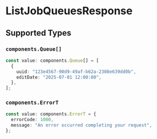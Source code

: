 # ListJobQueuesResponse


## Supported Types

### `components.Queue[]`

```typescript
const value: components.Queue[] = [
  {
    uuid: "123e4567-90d9-49af-b62a-2308e639dd0b",
    editDate: "2025-07-01 12:00:00",
  },
];
```

### `components.ErrorT`

```typescript
const value: components.ErrorT = {
  errorCode: 1000,
  message: "An error occurred completing your request",
};
```

